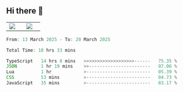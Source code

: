 ## Hi there 👋

<p align="center">
  <table align="center">
  <tr border="none">
  <td width="35%" align="center">
    <img  align="center"  src="http://github-profile-summary-cards.vercel.app/api/cards/stats?username=ricepunk&theme=github_dark" />
  </td>
    
  <td width="65%" align="center">
    <img  align="center"  src="http://github-profile-summary-cards.vercel.app/api/cards/profile-details?username=ricepunk&theme=github_dark" />
  </td>
  </tr>
  </table>
</p>

<!--START_SECTION:waka-->

```typescript
From: 13 March 2025 - To: 20 March 2025

Total Time: 18 hrs 33 mins

TypeScript   14 hrs 8 mins   >>>>>>>>>>>>>>>>>>>------   75.35 %
JSON         1 hr 19 mins    >>-----------------------   07.06 %
Lua          1 hr            >------------------------   05.39 %
CSS          53 mins         >------------------------   04.73 %
JavaScript   35 mins         >------------------------   03.17 %
```

<!--END_SECTION:waka-->
